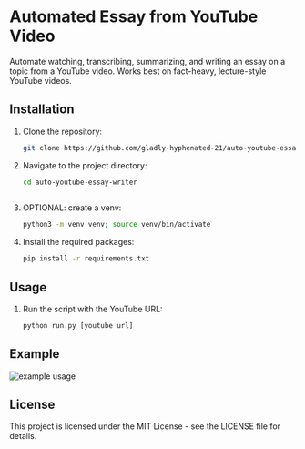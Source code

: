 # Automated Essay from YouTube Video

Automate watching, transcribing, summarizing, and writing an essay on a topic from a YouTube video. Works best on fact-heavy, lecture-style YouTube videos.

## Installation

1. Clone the repository:
   ```bash
   git clone https://github.com/gladly-hyphenated-21/auto-youtube-essay-writer.git
2. Navigate to the project directory:
   ```bash
   cd auto-youtube-essay-writer
      
3. OPTIONAL: create a venv:
   ```bash
   python3 -m venv venv; source venv/bin/activate

4. Install the required packages:
   ```bash
   pip install -r requirements.txt

## Usage
1. Run the script with the YouTube URL:
   ```bash
   python run.py [youtube url]

## Example
![example usage](https://github.com/gladly-hyphenated-21/auto-youtube-essay-writer/blob/main/image.png)

## License
This project is licensed under the MIT License - see the LICENSE file for details.
